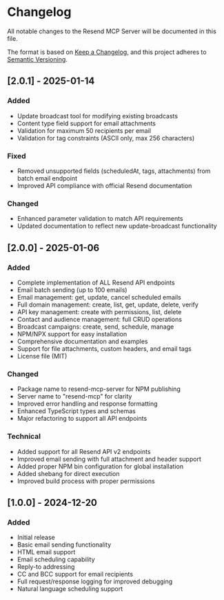 # Changelog

All notable changes to the Resend MCP Server will be documented in this file.

The format is based on [Keep a Changelog](https://keepachangelog.com/en/1.0.0/),
and this project adheres to [Semantic Versioning](https://semver.org/spec/v2.0.0.html).

## [2.0.1] - 2025-01-14

### Added
- Update broadcast tool for modifying existing broadcasts
- Content type field support for email attachments
- Validation for maximum 50 recipients per email
- Validation for tag constraints (ASCII only, max 256 characters)

### Fixed
- Removed unsupported fields (scheduledAt, tags, attachments) from batch email endpoint
- Improved API compliance with official Resend documentation

### Changed
- Enhanced parameter validation to match API requirements
- Updated documentation to reflect new update-broadcast functionality

## [2.0.0] - 2025-01-06

### Added
- Complete implementation of ALL Resend API endpoints
- Email batch sending (up to 100 emails)
- Email management: get, update, cancel scheduled emails
- Full domain management: create, list, get, update, delete, verify
- API key management: create with permissions, list, delete
- Contact and audience management: full CRUD operations
- Broadcast campaigns: create, send, schedule, manage
- NPM/NPX support for easy installation
- Comprehensive documentation and examples
- Support for file attachments, custom headers, and email tags
- License file (MIT)

### Changed
- Package name to resend-mcp-server for NPM publishing
- Server name to "resend-mcp" for clarity
- Improved error handling and response formatting
- Enhanced TypeScript types and schemas
- Major refactoring to support all API endpoints

### Technical
- Added support for all Resend API v2 endpoints
- Improved email sending with full attachment and header support
- Added proper NPM bin configuration for global installation
- Added shebang for direct execution
- Improved build process with proper permissions

## [1.0.0] - 2024-12-20

### Added
- Initial release
- Basic email sending functionality
- HTML email support
- Email scheduling capability
- Reply-to addressing
- CC and BCC support for email recipients
- Full request/response logging for improved debugging
- Natural language scheduling support